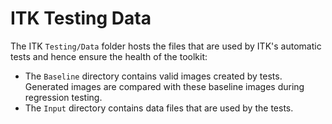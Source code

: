 ITK Testing Data
================

The ITK `Testing/Data` folder hosts the files that are used by ITK's automatic
tests and hence ensure the health of the toolkit:

  * The `Baseline` directory contains valid images created by tests. Generated
  images are compared with these baseline images during regression testing.
  * The `Input` directory contains data files that are used by the tests.
